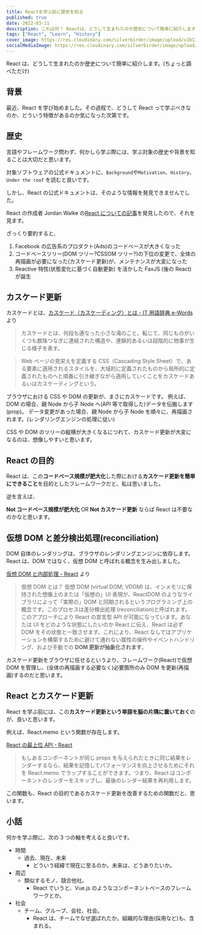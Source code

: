 ```yaml
---
title: Reactを学ぶ前に歴史を知る
published: true
date: 2022-03-11
description: これは何？ Reactは、どうして生まれたのか歴史について簡単に紹介します。(ちょっと調べただけ) 背景 最近、Reactを学び始めました。その過程で、どうしてReactって学ぶべきなのか、どういう特徴があるのか気になった次第です。
tags: ["React", "Learn", "History"]
cover_image: https://res.cloudinary.com/silverbirder/image/upload/v1611128736/silver-birder.github.io/assets/logo.png
socialMediaImage: https://res.cloudinary.com/silverbirder/image/upload/v1611128736/silver-birder.github.io/assets/logo.png
---
```


React は、どうして生まれたのか歴史について簡単に紹介します。(ちょっと調べただけ)

## 背景

最近、React を学び始めました。その過程で、どうして React って学ぶべきなのか、どういう特徴があるのか気になった次第です。

## 歴史

言語やフレームワーク問わず、何かしら学ぶ際には、学ぶ対象の歴史や背景を知ることは大切だと思います。

対象ソフトウェアの公式ドキュメントに、`Background`や`Motivation`、`History`、`Under the roof` を読むと良いです。

しかし、React の公式ドキュメントは、そのような情報を発見できませんでした。

React の作成者 Jordan Walke の[React についての記事](https://hackernoon.com/the-evolution-of-react-48409fac2efd)を発見したので、それを見ます。

ざっくり要約すると、

1. Facebook の広告系のプロダクト(Ads)のコードベースが大きくなった
2. コードベースツリー(DOM ツリー?CSSOM ツリー?)の下位の変更で、全体の再描画が必要になった(カスケード更新)が、メンテナンスが大変になった
3. Reactive 特性(状態変化に基づく自動更新) を活かした FaxJS (後の React)が誕生

## カスケード更新

カスケードとは、[カスケード（カスケーディング）とは - IT 用語辞典 e-Words](https://e-words.jp/w/%E3%82%AB%E3%82%B9%E3%82%B1%E3%83%BC%E3%83%89.html) より

> カスケードとは、何段も連なった小さな滝のこと。転じて、同じものがいくつも数珠つなぎに連結された構造や、連鎖的あるいは段階的に物事が生じる様子を表す。

> Web ページの見栄えを定義する CSS（Cascading Style Sheet）で、ある要素に適用されるスタイルを、大域的に定義されたものから局所的に定義されたものへと順番に引き継ぎながら適用していくことをカスケードあるいはカスケーディングという。

ブラウザにおける CSS や DOM の更新が、まさにカスケードです。
例えば、DOM の場合、親 Node から子 Node へ(API 等で取得した)データを伝搬します(prop)。
データ変更があった場合、親 Node から子 Node を順々に、再描画されます。(レンダリングエンジンの処理に従い)

CSS や DOM のツリーの縦横が大きくなるにつれて、カスケード更新が大変になるのは、想像しやすいと思います。

## React の目的

React は、この**コードベース規模が肥大化**した際における**カスケード更新を簡単にできること**を目的としたフレームワークだと、私は思いました。

逆を言えば、

**Not コードベース規模が肥大化** OR **Not カスケード更新** ならば React は不要なのかなと思います。

## 仮想 DOM と差分検出処理(reconciliation)

DOM 自体のレンダリングは、ブラウザのレンダリングエンジンに依存します。
React は、DOM ではなく、仮想 DOM と呼ばれる概念を生み出しました。

[仮想 DOM と内部処理 - React](https://ja.reactjs.org/docs/faq-internals.html) より

> 仮想 DOM とは？
> 仮想 DOM (virtual DOM; VDOM) は、インメモリに保持された想像上のまたは「仮想の」UI 表現が、ReactDOM のようなライブラリによって「実際の」DOM と同期されるというプログラミング上の概念です。このプロセスは差分検出処理 (reconciliation)と呼ばれます。
> このアプローチにより React の宣言型 API が可能になっています。あなたは UI をどのような状態にしたいのか React に伝え、React は必ず DOM をその状態と一致させます。これにより、React なしではアプリケーションを構築するために避けて通れない属性の操作やイベントハンドリング、および手動での **DOM 更新が抽象化されます**。

カスケード更新をブラウザに任せるというより、フレームワーク(React)で仮想 DOM を管理し、(全体の再描画する必要なく)必要箇所のみ DOM を更新(再描画)するのだと思います。

## React とカスケード更新

React を学ぶ前には、この**カスケード更新という単語を脳の片隅に置いておく**のが、良いと思います。

例えば、React.memo という関数が存在します。

[React の最上位 API - React](https://ja.reactjs.org/docs/react-api.html#reactmemo)

> もしあるコンポーネントが同じ props を与えられたときに同じ結果をレンダーするなら、結果を記憶してパフォーマンスを向上させるためにそれを React.memo でラップすることができます。つまり、React はコンポーネントのレンダーをスキップし、最後のレンダー結果を再利用します。

この関数も、React の目的であるカスケード更新を改善するための関数だと、思います。

## 小話

何かを学ぶ際に、次の 3 つの軸を考えると良いです。

- 時間
  - 過去、現在、未来
    - どういう経緯で現在に至るのか。未来は、どうありたいか。
- 周辺
  - 類似するモノ、競合他社。
    - React でいうと、Vue.js のようなコンポーネントベースのフレームワークとか。
- 社会
  - チーム、グループ、会社、社会。
    - React は、チームでなぜ選ばれたか。組織的な理由(採用など)も、含まれる。
